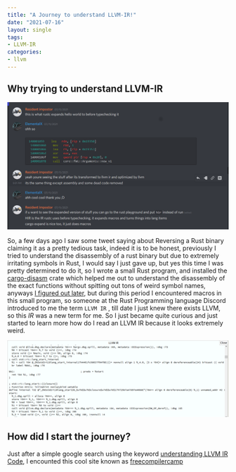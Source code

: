 ```yaml
---
title: "A Journey to understand LLVM-IR!"
date: "2021-07-16"
layout: single
tags:
- LLVM-IR 
categories:
- llvm
---
```


## Why trying to understand LLVM-IR

![my encounter with the term](/assets/images/posts/picture1.png "my encounter with the term")

So, a few days ago I saw some tweet saying about Reversing a Rust binary claiming it as a pretty tedious task, indeed it is to be honest, previously I tried to understand the disassembly of a rust binary but due to extremely irritating symbols in Rust, I would say I just gave up, but yes this time I was pretty determined to do it, so I wrote a small Rust program, and installed the [cargo-disasm](https://github.com/ExPixel/cargo-disasm) crate which helped me out to understand the disassembly of the exact functions without spitting out tons of weird symbol names, anyways [I figured out later](https://twitter.com/ElementalX2/status/1414035130855960576?s=20), but during this period I encountered macros in this small program, so someone at the Rust Programming language Discord introduced to me the term ```LLVM IR``` , till date I just knew there exists LLVM, so this *IR* was a new term for me. So I just became quite curious and just started to learn more how do I read an LLVM IR because it looks extremely weird. 

![confused weird stuff from Rust Playground](/assets/images/posts/picture2.png "confusing weird stuff from Rust Playground")


## How did I start the journey?

Just after a simple google search using the keyword [understanding LLVM IR Code](https://lmgtfy.app/?q=understanding+LLMV+IR+code), I encounted this cool site known as [freecompilercamp](https://freecompilercamp.org/llvm-ir/) 
